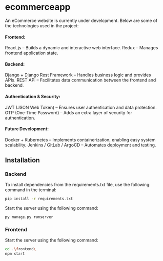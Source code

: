 # ecommerceapp

An eCommerce website is currently under development. Below are some of the technologies used in the project:

#### Frontend:
React.js – Builds a dynamic and interactive web interface.
Redux – Manages frontend application state.
#### Backend:
Django + Django Rest Framework – Handles business logic and provides APIs.
REST API – Facilitates data communication between the frontend and backend.
#### Authentication & Security:
JWT (JSON Web Token) – Ensures user authentication and data protection.
OTP (One-Time Password) – Adds an extra layer of security for authentication.
#### Future Development:
Docker + Kubernetes – Implements containerization, enabling easy system scalability.
Jenkins / GitLab / ArgoCD – Automates deployment and testing.

## Installation
### Backend 
To install dependencies from the requirements.txt file, use the following command in the terminal:
```bash
pip install -r requirements.txt
```
Start the server using the following command:

```bash
py manage.py runserver       
```
### Frontend
Start the server using the following command:

```bash
cd .\frontend\
npm start
```

